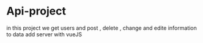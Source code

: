 # Api-project
in this project we get users and post , delete , change and edite information to data add server with vueJS
